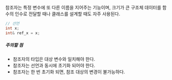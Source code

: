 참조자는 특정 변수에 또 다른 이름을 지어주는 기능이며, 크기가 큰 구조체 데이터를 함수의 인수로 전달할 때나 클래스를 설계할 때도 자주 사용된다.

```cpp
// 선언
int x;
int& ref_x = x;
```

##### 주의할 점
- 참조자의 타입은 대상 변수와 일치해야 한다.
- 참조자는 선언과 동시에 초기화 되어야 한다.
- 참조자는 한 번 초기화 되면, 참조 대상의 변경이 불가능하다. 

